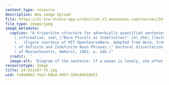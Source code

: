 ```yaml
---
content_type: resource
description: New image Upload
file: https://ol-ocw-studio-app-production.s3.amazonaws.com/courses/24-921-special-topics-in-linguistics-genericity-spring-2007/fa9a8062fea7b0ad495f1b9c8d418b53_24-921s07-th.jpg
file_type: image/jpeg
image_metadata:
  caption: "A tripartite structure for adverbially quantified sentences. For more\
    \ information, see\_\"Bare Plurals as Indefinites\" in\_the\_[lecture notes](pages/lecture-notes)\
    \ . (Figure courtesy of MIT OpenCourseWare. Adapted from Heim, Irene. \"The Semantics\
    \ of Definite and Indefinite Noun Phrases.\" Doctoral dissertation, University\
    \ of Massachusetts, Amherst, 1982, p. 146.)"
  credit: ''
  image-alt: 'Diagram of the sentence: If a woman is lonely, she often buys a dog.'
resourcetype: Image
title: 24-921s07-th.jpg
uid: fa9a8062-fea7-b0ad-495f-1b9c8d418b53
---
```

